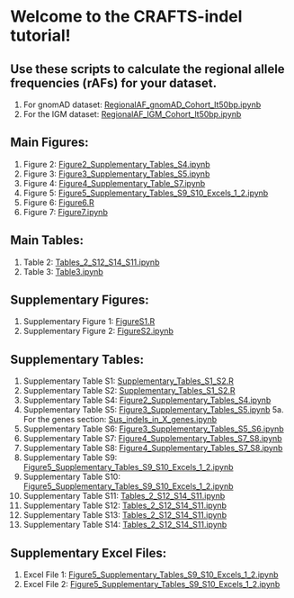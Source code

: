# Welcome to the CRAFTS-indel tutorial! 

## Use these scripts to calculate the regional allele frequencies (rAFs) for your dataset. 
1. For gnomAD dataset: <a href="https://github.com/ColumbiaCPMG/RegionalAlleleFrequency/blob/main/RegionalAF_gnomAD_Cohort_lt50bp.ipynb" target="_blank">RegionalAF_gnomAD_Cohort_lt50bp.ipynb</a>
2. For the IGM dataset: <a href="https://github.com/ColumbiaCPMG/RegionalAlleleFrequency/blob/main/RegionalAF_IGM_Cohort_lt50bp.ipynb" target="_blank">RegionalAF_IGM_Cohort_lt50bp.ipynb</a>


## Main Figures: 
1. Figure 2: <a href="https://github.com/ColumbiaCPMG/RegionalAlleleFrequency/blob/main/Figure2_Supplementary_Tables_S4.ipynb" target="_blank">Figure2_Supplementary_Tables_S4.ipynb</a> 
2. Figure 3: <a href="https://github.com/ColumbiaCPMG/RegionalAlleleFrequency/blob/main/Figure3_Supplementary_Tables_S5.ipynb" target="_blank">Figure3_Supplementary_Tables_S5.ipynb</a> 
3. Figure 4: <a href="https://github.com/ColumbiaCPMG/RegionalAlleleFrequency/blob/main/Figure4_Supplementary_Table_S7.ipynb" target="_blank">Figure4_Supplementary_Table_S7.ipynb</a>
4. Figure 5: <a href="https://github.com/ColumbiaCPMG/RegionalAlleleFrequency/blob/main/Figure5_Supplementary_Tables_S9_S10_Excels_1_2.ipynb" target="_blank">Figure5_Supplementary_Tables_S9_S10_Excels_1_2.ipynb</a>
5. Figure 6: <a href="https://github.com/ColumbiaCPMG/RegionalAlleleFrequency/blob/main/Figure6.R" target="_blank">Figure6.R</a>
6. Figure 7: <a href="https://github.com/ColumbiaCPMG/RegionalAlleleFrequency/blob/main/Figure7.ipynb" target="_blank">Figure7.ipynb</a>

## Main Tables: 
1. Table 2: <a href="https://github.com/ColumbiaCPMG/RegionalAlleleFrequency/blob/main/Tables_2_S12_S14_S11.ipynb" target="_blank">Tables_2_S12_S14_S11.ipynb</a>
2. Table 3: <a href="https://github.com/ColumbiaCPMG/RegionalAlleleFrequency/blob/main/Table3.ipynb" target="_blank">Table3.ipynb</a>

## Supplementary Figures: 
1. Supplementary Figure 1: <a href="https://github.com/ColumbiaCPMG/RegionalAlleleFrequency/blob/main/FigureS1.R" target="_blank">FigureS1.R</a>
2. Supplementary Figure 2: <a href="https://github.com/ColumbiaCPMG/RegionalAlleleFrequency/blob/main/FigureS2.ipynb" target="_blank">FigureS2.ipynb</a>

## Supplementary Tables: 
1. Supplementary Table S1: <a href="https://github.com/ColumbiaCPMG/RegionalAlleleFrequency/blob/main/Supplementary_Tables_S1_S2.R" target="_blank">Supplementary_Tables_S1_S2.R</a>
2. Supplementary Table S2: <a href="https://github.com/ColumbiaCPMG/RegionalAlleleFrequency/blob/main/Supplementary_Tables_S1_S2.R" target="_blank">Supplementary_Tables_S1_S2.R</a>
4. Supplementary Table S4: <a href="https://github.com/ColumbiaCPMG/RegionalAlleleFrequency/blob/main/Figure2_Supplementary_Tables_S4.ipynb" target="_blank">Figure2_Supplementary_Tables_S4.ipynb</a> 
5. Supplementary Table S5: <a href="https://github.com/ColumbiaCPMG/RegionalAlleleFrequency/blob/main/Figure3_Supplementary_Tables_S5.ipynb" target="_blank">Figure3_Supplementary_Tables_S5.ipynb</a> 
    5a. For the genes section: <a href="https://github.com/ColumbiaCPMG/RegionalAlleleFrequency/blob/main/Sus_indels_in_X_genes.ipynb" target="_blank">Sus_indels_in_X_genes.ipynb</a> 
6. Supplementary Table S6: <a href="https://github.com/ColumbiaCPMG/RegionalAlleleFrequency/blob/main/Figure3_Supplementary_Tables_S5_S6.ipynb" target="_blank">Figure3_Supplementary_Tables_S5_S6.ipynb</a> 
7. Supplementary Table S7: <a href="https://github.com/ColumbiaCPMG/RegionalAlleleFrequency/blob/main/Figure4_Supplementary_Tables_S7_S8.ipynb" target="_blank">Figure4_Supplementary_Tables_S7_S8.ipynb</a>
8. Supplementary Table S8: <a href="https://github.com/ColumbiaCPMG/RegionalAlleleFrequency/blob/main/Figure4_Supplementary_Tables_S7_S8.ipynb" target="_blank">Figure4_Supplementary_Tables_S7_S8.ipynb</a>
9. Supplementary Table S9: <a href="https://github.com/ColumbiaCPMG/RegionalAlleleFrequency/blob/main/Figure5_Supplementary_Tables_S9_S10_Excels_1_2.ipynb" target="_blank">Figure5_Supplementary_Tables_S9_S10_Excels_1_2.ipynb</a>
10. Supplementary Table S10: <a href="https://github.com/ColumbiaCPMG/RegionalAlleleFrequency/blob/main/Figure5_Supplementary_Tables_S9_S10_Excels_1_2.ipynb" target="_blank">Figure5_Supplementary_Tables_S9_S10_Excels_1_2.ipynb</a>
12. Supplementary Table S11: <a href="https://github.com/ColumbiaCPMG/RegionalAlleleFrequency/blob/main/Tables_2_S12_S14_S11.ipynb" target="_blank">Tables_2_S12_S14_S11.ipynb</a>
13. Supplementary Table S12: <a href="https://github.com/ColumbiaCPMG/RegionalAlleleFrequency/blob/main/Tables_2_S12_S14_S11.ipynb" target="_blank">Tables_2_S12_S14_S11.ipynb</a>
14. Supplementary Table S13: <a href="https://github.com/ColumbiaCPMG/RegionalAlleleFrequency/blob/main/Tables_2_S12_S14_S11.ipynb" target="_blank">Tables_2_S12_S14_S11.ipynb</a>
15. Supplementary Table S14: <a href="https://github.com/ColumbiaCPMG/RegionalAlleleFrequency/blob/main/Tables_2_S12_S14_S11.ipynb" target="_blank">Tables_2_S12_S14_S11.ipynb</a>

## Supplementary Excel Files: 
1. Excel File 1: <a href="https://github.com/ColumbiaCPMG/RegionalAlleleFrequency/blob/main/Figure5_Supplementary_Tables_S9_S10_Excels_1_2.ipynb" target="_blank">Figure5_Supplementary_Tables_S9_S10_Excels_1_2.ipynb</a>
2. Excel File 2: <a href="https://github.com/ColumbiaCPMG/RegionalAlleleFrequency/blob/main/Figure5_Supplementary_Tables_S9_S10_Excels_1_2.ipynb" target="_blank">Figure5_Supplementary_Tables_S9_S10_Excels_1_2.ipynb</a>





